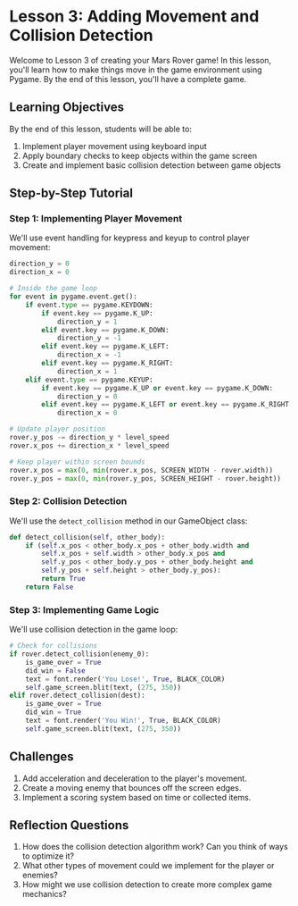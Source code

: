 # Lesson 3: Adding Movement and Collision Detection
Welcome to Lesson 3 of creating your Mars Rover game! In this lesson, you'll learn how to make things move in the game environment using Pygame. By the end of this lesson, you'll have a complete game.

## Learning Objectives
By the end of this lesson, students will be able to:
1. Implement player movement using keyboard input
2. Apply boundary checks to keep objects within the game screen
3. Create and implement basic collision detection between game objects

<!-- ## Arkansas CS Standards Addressed
1. CSK8.G5.2.3: Compare and contrast the relative positions of objects using ordered pairs within a program
2. CSK8.G7.1.1: Identify and utilize level-appropriate, algorithmic problem-solving strategies
3. CSK8.G8.1.4: Apply strategies for identifying and solving routine hardware and software problems that occur in everyday computer use -->

## Step-by-Step Tutorial

### Step 1: Implementing Player Movement

We'll use event handling for keypress and keyup to control player movement:

```python
direction_y = 0
direction_x = 0

# Inside the game loop
for event in pygame.event.get():
    if event.type == pygame.KEYDOWN:
        if event.key == pygame.K_UP:
            direction_y = 1
        elif event.key == pygame.K_DOWN:
            direction_y = -1
        elif event.key == pygame.K_LEFT:
            direction_x = -1
        elif event.key == pygame.K_RIGHT:
            direction_x = 1
    elif event.type == pygame.KEYUP:
        if event.key == pygame.K_UP or event.key == pygame.K_DOWN:
            direction_y = 0
        elif event.key == pygame.K_LEFT or event.key == pygame.K_RIGHT:
            direction_x = 0

# Update player position
rover.y_pos -= direction_y * level_speed
rover.x_pos += direction_x * level_speed

# Keep player within screen bounds
rover.x_pos = max(0, min(rover.x_pos, SCREEN_WIDTH - rover.width))
rover.y_pos = max(0, min(rover.y_pos, SCREEN_HEIGHT - rover.height))
```

### Step 2: Collision Detection

We'll use the `detect_collision` method in our GameObject class:

```python
def detect_collision(self, other_body):
    if (self.x_pos < other_body.x_pos + other_body.width and
        self.x_pos + self.width > other_body.x_pos and
        self.y_pos < other_body.y_pos + other_body.height and
        self.y_pos + self.height > other_body.y_pos):
        return True
    return False
```

### Step 3: Implementing Game Logic

We'll use collision detection in the game loop:

```python
# Check for collisions
if rover.detect_collision(enemy_0):
    is_game_over = True
    did_win = False
    text = font.render('You Lose!', True, BLACK_COLOR)
    self.game_screen.blit(text, (275, 350))
elif rover.detect_collision(dest):
    is_game_over = True
    did_win = True
    text = font.render('You Win!', True, BLACK_COLOR)
    self.game_screen.blit(text, (275, 350))
```

## Challenges

1. Add acceleration and deceleration to the player's movement.
2. Create a moving enemy that bounces off the screen edges.
3. Implement a scoring system based on time or collected items.

## Reflection Questions

1. How does the collision detection algorithm work? Can you think of ways to optimize it?
2. What other types of movement could we implement for the player or enemies?
3. How might we use collision detection to create more complex game mechanics?
